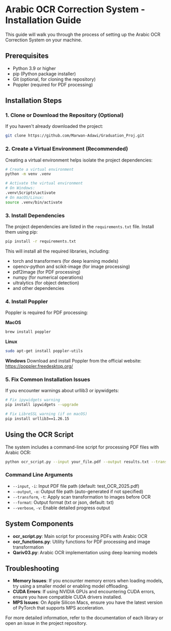 # Arabic OCR Correction System - Installation Guide

This guide will walk you through the process of setting up the Arabic OCR Correction System on your machine.

## Prerequisites

- Python 3.9 or higher
- pip (Python package installer)
- Git (optional, for cloning the repository)
- Poppler (required for PDF processing)

## Installation Steps

### 1. Clone or Download the Repository (Optional)

If you haven't already downloaded the project:

```bash
git clone https://github.com/Marwan-Adawi/Graduation_Proj.git
```

### 2. Create a Virtual Environment (Recommended)

Creating a virtual environment helps isolate the project dependencies:

```bash
# Create a virtual environment
python -m venv .venv

# Activate the virtual environment
# On Windows:
.venv\Scripts\activate
# On macOS/Linux:
source .venv/bin/activate
```

### 3. Install Dependencies

The project dependencies are listed in the `requirements.txt` file. Install them using pip:

```bash
pip install -r requirements.txt
```

This will install all the required libraries, including:
- torch and transformers (for deep learning models)
- opencv-python and scikit-image (for image processing)
- pdf2image (for PDF processing)
- numpy (for numerical operations)
- ultralytics (for object detection)
- and other dependencies

### 4. Install Poppler

Poppler is required for PDF processing:

**MacOS**
```bash
brew install poppler
```

**Linux**
```bash
sudo apt-get install poppler-utils
```

**Windows**
Download and install Poppler from the official website: https://poppler.freedesktop.org/

### 5. Fix Common Installation Issues

If you encounter warnings about urllib3 or ipywidgets:

```bash
# Fix ipywidgets warning
pip install ipywidgets --upgrade

# Fix LibreSSL warning (if on macOS)
pip install urllib3==1.26.15
```

## Using the OCR Script

The system includes a command-line script for processing PDF files with Arabic OCR:

```bash
python ocr_script.py --input your_file.pdf --output results.txt --transform --verbose
```

### Command Line Arguments

- `--input`, `-i`: Input PDF file path (default: test_OCR_2025.pdf)
- `--output`, `-o`: Output file path (auto-generated if not specified)
- `--transform`, `-t`: Apply scan transformation to images before OCR
- `--format`: Output format (txt or json, default: txt)
- `--verbose`, `-v`: Enable detailed progress output

## System Components

- **ocr_script.py**: Main script for processing PDFs with Arabic OCR
- **ocr_functions.py**: Utility functions for PDF processing and image transformation
- **Qariv03.py**: Arabic OCR implementation using deep learning models

## Troubleshooting

- **Memory Issues**: If you encounter memory errors when loading models, try using a smaller model or enabling model offloading.
- **CUDA Errors**: If using NVIDIA GPUs and encountering CUDA errors, ensure you have compatible CUDA drivers installed.
- **MPS Issues**: On Apple Silicon Macs, ensure you have the latest version of PyTorch that supports MPS acceleration.

For more detailed information, refer to the documentation of each library or open an issue in the project repository.

